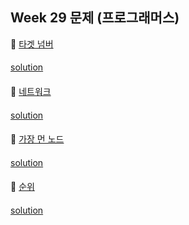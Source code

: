 ## Week 29 문제 (프로그래머스)

👀 [타겟 넘버](https://programmers.co.kr/learn/courses/30/lessons/43165)
####
[solution](https://github.com/KimHunJin/Study-Book/blob/master/algorithm/src/programmers/TargetNumber.java)
####

👀 [네트워크](https://programmers.co.kr/learn/courses/30/lessons/43162)
####
[solution](https://github.com/KimHunJin/Study-Book/blob/master/algorithm/src/programmers/Network.java)
####

👀 [가장 먼 노드](https://programmers.co.kr/learn/courses/30/lessons/49189)
####
[solution]()
####

👀 [순위](https://programmers.co.kr/learn/courses/30/lessons/49191)
####
[solution](https://github.com/KimHunJin/Study-Book/blob/master/algorithm/src/programmers/Rank.java)
####
